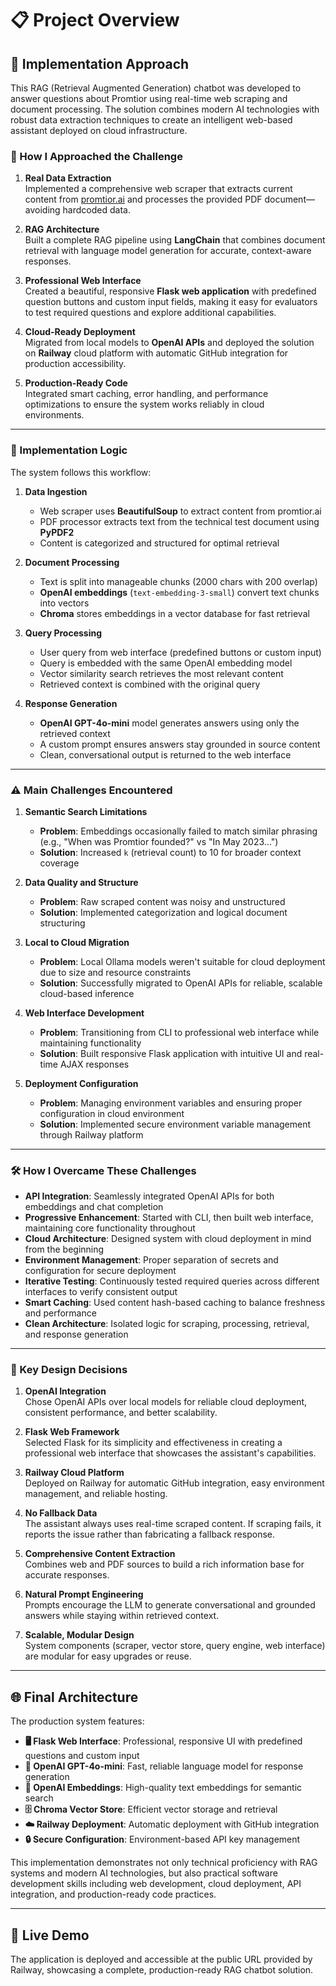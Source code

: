 # 📋 Project Overview

## 🧠 Implementation Approach

This RAG (Retrieval Augmented Generation) chatbot was developed to answer questions about Promtior using real-time web scraping and document processing. The solution combines modern AI technologies with robust data extraction techniques to create an intelligent web-based assistant deployed on cloud infrastructure.

### 🚀 How I Approached the Challenge

1. **Real Data Extraction**  
   Implemented a comprehensive web scraper that extracts current content from [promtior.ai](https://promtior.ai) and processes the provided PDF document—avoiding hardcoded data.

2. **RAG Architecture**  
   Built a complete RAG pipeline using **LangChain** that combines document retrieval with language model generation for accurate, context-aware responses.

3. **Professional Web Interface**  
   Created a beautiful, responsive **Flask web application** with predefined question buttons and custom input fields, making it easy for evaluators to test required questions and explore additional capabilities.

4. **Cloud-Ready Deployment**  
   Migrated from local models to **OpenAI APIs** and deployed the solution on **Railway** cloud platform with automatic GitHub integration for production accessibility.

5. **Production-Ready Code**  
   Integrated smart caching, error handling, and performance optimizations to ensure the system works reliably in cloud environments.

---

### 🔁 Implementation Logic

The system follows this workflow:

1. **Data Ingestion**

   - Web scraper uses **BeautifulSoup** to extract content from promtior.ai
   - PDF processor extracts text from the technical test document using **PyPDF2**
   - Content is categorized and structured for optimal retrieval

2. **Document Processing**

   - Text is split into manageable chunks (2000 chars with 200 overlap)
   - **OpenAI embeddings** (`text-embedding-3-small`) convert text chunks into vectors
   - **Chroma** stores embeddings in a vector database for fast retrieval

3. **Query Processing**

   - User query from web interface (predefined buttons or custom input)
   - Query is embedded with the same OpenAI embedding model
   - Vector similarity search retrieves the most relevant content
   - Retrieved context is combined with the original query

4. **Response Generation**
   - **OpenAI GPT-4o-mini** model generates answers using only the retrieved context
   - A custom prompt ensures answers stay grounded in source content
   - Clean, conversational output is returned to the web interface

---

### ⚠️ Main Challenges Encountered

1. **Semantic Search Limitations**

   - **Problem**: Embeddings occasionally failed to match similar phrasing (e.g., "When was Promtior founded?" vs "In May 2023...")
   - **Solution**: Increased `k` (retrieval count) to 10 for broader context coverage

2. **Data Quality and Structure**

   - **Problem**: Raw scraped content was noisy and unstructured
   - **Solution**: Implemented categorization and logical document structuring

3. **Local to Cloud Migration**

   - **Problem**: Local Ollama models weren't suitable for cloud deployment due to size and resource constraints
   - **Solution**: Successfully migrated to OpenAI APIs for reliable, scalable cloud-based inference

4. **Web Interface Development**

   - **Problem**: Transitioning from CLI to professional web interface while maintaining functionality
   - **Solution**: Built responsive Flask application with intuitive UI and real-time AJAX responses

5. **Deployment Configuration**
   - **Problem**: Managing environment variables and ensuring proper configuration in cloud environment
   - **Solution**: Implemented secure environment variable management through Railway platform

---

### 🛠️ How I Overcame These Challenges

- **API Integration**: Seamlessly integrated OpenAI APIs for both embeddings and chat completion
- **Progressive Enhancement**: Started with CLI, then built web interface, maintaining core functionality throughout
- **Cloud Architecture**: Designed system with cloud deployment in mind from the beginning
- **Environment Management**: Proper separation of secrets and configuration for secure deployment
- **Iterative Testing**: Continuously tested required queries across different interfaces to verify consistent output
- **Smart Caching**: Used content hash-based caching to balance freshness and performance
- **Clean Architecture**: Isolated logic for scraping, processing, retrieval, and response generation

---

### 🧩 Key Design Decisions

1. **OpenAI Integration**  
   Chose OpenAI APIs over local models for reliable cloud deployment, consistent performance, and better scalability.

2. **Flask Web Framework**  
   Selected Flask for its simplicity and effectiveness in creating a professional web interface that showcases the assistant's capabilities.

3. **Railway Cloud Platform**  
   Deployed on Railway for automatic GitHub integration, easy environment management, and reliable hosting.

4. **No Fallback Data**  
   The assistant always uses real-time scraped content. If scraping fails, it reports the issue rather than fabricating a fallback response.

5. **Comprehensive Content Extraction**  
   Combines web and PDF sources to build a rich information base for accurate responses.

6. **Natural Prompt Engineering**  
   Prompts encourage the LLM to generate conversational and grounded answers while staying within retrieved context.

7. **Scalable, Modular Design**  
   System components (scraper, vector store, query engine, web interface) are modular for easy upgrades or reuse.

---

## 🌐 Final Architecture

The production system features:

- **🖥️ Flask Web Interface**: Professional, responsive UI with predefined questions and custom input
- **🧠 OpenAI GPT-4o-mini**: Fast, reliable language model for response generation
- **🔢 OpenAI Embeddings**: High-quality text embeddings for semantic search
- **🗄️ Chroma Vector Store**: Efficient vector storage and retrieval
- **☁️ Railway Deployment**: Automatic deployment with GitHub integration
- **🔒 Secure Configuration**: Environment-based API key management

This implementation demonstrates not only technical proficiency with RAG systems and modern AI technologies, but also practical software development skills including web development, cloud deployment, API integration, and production-ready code practices.

---

## 🚀 Live Demo

The application is deployed and accessible at the public URL provided by Railway, showcasing a complete, production-ready RAG chatbot solution.
